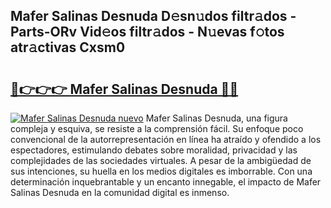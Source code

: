 ## Mafer Salinas Desnuda D𝚎sn𝚞dos filtr𝚊dos - Parts-ORv Vid𝚎os filtr𝚊dos - N𝚞evas f𝚘tos atr𝚊ctivas Cxsm0

# <h2><a href="http://mb16mci.tromn.icu/?c=Mafer+Salinas+Desnuda">🔗👉👉👉 Mafer Salinas Desnuda 🔗🔗</a></h2>

[![Mafer Salinas Desnuda nuevo](https://i.imgur.com/pEAQMta.gif)](http://mb16mci.tromn.icu/?c=Mafer+Salinas+Desnuda)
Mafer Salinas Desnuda, una figura compleja y esquiva, se resiste a la comprensión fácil. Su enfoque poco convencional de la autorrepresentación en línea ha atraído y ofendido a los espectadores, estimulando debates sobre moralidad, privacidad y las complejidades de las sociedades virtuales. A pesar de la ambigüedad de sus intenciones, su huella en los medios digitales es imborrable. Con una determinación inquebrantable y un encanto innegable, el impacto de Mafer Salinas Desnuda en la comunidad digital es inmenso.
